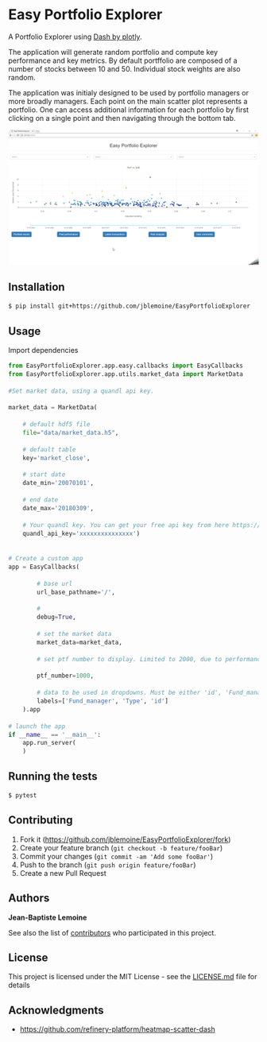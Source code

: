 # Easy Portfolio Explorer

A Portfolio Explorer using [Dash by plotly](https://plot.ly/products/dash/).

The application will generate random portfolio and compute key performance and key metrics.
By default portffolio are composed of a number of stocks between 10 and 50. Individual stock weights are also random. 

The application was initialy designed to be used by portfolio managers or more broadly managers. 
Each point on the main scatter plot represents a portfolio. 
One can access additional information for each portfolio by first clicking on a single point and then navigating through the bottom tab. 


![](EasyPortfolioExplorer/raw/Gif.gif)

## Installation


```sh
$ pip install git+https://github.com/jblemoine/EasyPortfolioExplorer
```


## Usage

Import dependencies
```python
from EasyPortfolioExplorer.app.easy.callbacks import EasyCallbacks
from EasyPortfolioExplorer.app.utils.market_data import MarketData

#Set market data, using a quandl api key.

market_data = MarketData(
    
    # default hdf5 file
    file="data/market_data.h5",
    
    # default table 
    key='market_close',
    
    # start date 
    date_min='20070101',
    
    # end date 
    date_max='20180309',
    
    # Your quandl key. You can get your free api key from here https://www.quandl.com/. 
    quandl_api_key='xxxxxxxxxxxxxxx')


# Create a custom app 
app = EasyCallbacks(
        
        # base url 
        url_base_pathname='/',
        
        # 
        debug=True,
        
        # set the market data
        market_data=market_data,
        
        # set ptf number to display. Limited to 2000, due to performance issue.
        
        ptf_number=1000,
        
        # data to be used in dropdowns. Must be either 'id', 'Fund_manager', 'Client_name', 'Type', 'Creation_date'
        labels=['Fund_manager', 'Type', 'id']
    ).app
   
# launch the app
if __name__ == '__main__':
    app.run_server(
    )
```

## Running the tests

```sh
$ pytest

```

## Contributing

1. Fork it (<https://github.com/jblemoine/EasyPortfolioExplorer/fork>)
2. Create your feature branch (`git checkout -b feature/fooBar`)
3. Commit your changes (`git commit -am 'Add some fooBar'`)
4. Push to the branch (`git push origin feature/fooBar`)
5. Create a new Pull Request

## Authors

 **Jean-Baptiste Lemoine**

See also the list of [contributors](https://github.com/your/project/contributors) who participated in this project.

## License

This project is licensed under the MIT License - see the [LICENSE.md](raw/LICENSE.md) file for details

## Acknowledgments

* https://github.com/refinery-platform/heatmap-scatter-dash
